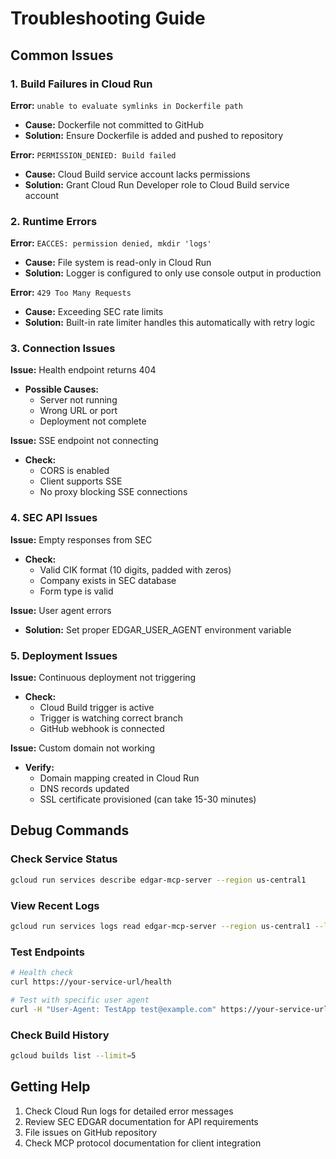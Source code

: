 # Troubleshooting Guide

## Common Issues

### 1. Build Failures in Cloud Run

**Error:** `unable to evaluate symlinks in Dockerfile path`
- **Cause:** Dockerfile not committed to GitHub
- **Solution:** Ensure Dockerfile is added and pushed to repository

**Error:** `PERMISSION_DENIED: Build failed`
- **Cause:** Cloud Build service account lacks permissions
- **Solution:** Grant Cloud Run Developer role to Cloud Build service account

### 2. Runtime Errors

**Error:** `EACCES: permission denied, mkdir 'logs'`
- **Cause:** File system is read-only in Cloud Run
- **Solution:** Logger is configured to only use console output in production

**Error:** `429 Too Many Requests`
- **Cause:** Exceeding SEC rate limits
- **Solution:** Built-in rate limiter handles this automatically with retry logic

### 3. Connection Issues

**Issue:** Health endpoint returns 404
- **Possible Causes:**
  - Server not running
  - Wrong URL or port
  - Deployment not complete

**Issue:** SSE endpoint not connecting
- **Check:**
  - CORS is enabled
  - Client supports SSE
  - No proxy blocking SSE connections

### 4. SEC API Issues

**Issue:** Empty responses from SEC
- **Check:**
  - Valid CIK format (10 digits, padded with zeros)
  - Company exists in SEC database
  - Form type is valid

**Issue:** User agent errors
- **Solution:** Set proper EDGAR_USER_AGENT environment variable

### 5. Deployment Issues

**Issue:** Continuous deployment not triggering
- **Check:**
  - Cloud Build trigger is active
  - Trigger is watching correct branch
  - GitHub webhook is connected

**Issue:** Custom domain not working
- **Verify:**
  - Domain mapping created in Cloud Run
  - DNS records updated
  - SSL certificate provisioned (can take 15-30 minutes)

## Debug Commands

### Check Service Status
```bash
gcloud run services describe edgar-mcp-server --region us-central1
```

### View Recent Logs
```bash
gcloud run services logs read edgar-mcp-server --region us-central1 --limit=50
```

### Test Endpoints
```bash
# Health check
curl https://your-service-url/health

# Test with specific user agent
curl -H "User-Agent: TestApp test@example.com" https://your-service-url/health
```

### Check Build History
```bash
gcloud builds list --limit=5
```

## Getting Help

1. Check Cloud Run logs for detailed error messages
2. Review SEC EDGAR documentation for API requirements
3. File issues on GitHub repository
4. Check MCP protocol documentation for client integration